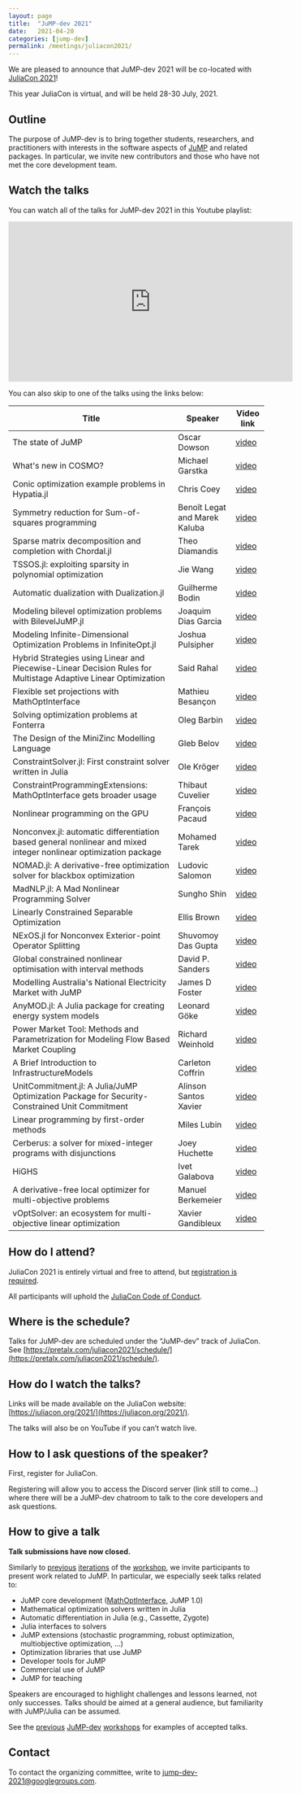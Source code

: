 ```yaml
---
layout: page
title:  "JuMP-dev 2021"
date:   2021-04-20
categories: [jump-dev]
permalink: /meetings/juliacon2021/
---
```


We are pleased to announce that JuMP-dev 2021 will be co-located with
[JuliaCon 2021](https://juliacon.org/2021/)!

This year JuliaCon is virtual, and will be held 28-30 July, 2021.

## Outline

The purpose of JuMP-dev is to bring together students, researchers, and
practitioners with interests in the software aspects of
[JuMP](https://github.com/jump-dev/JuMP.jl) and related packages. In particular,
we invite new contributors and those who have not met the core development team.

## Watch the talks

You can watch all of the talks for JuMP-dev 2021 in this Youtube playlist:

<iframe width="560" height="315" src="https://www.youtube.com/embed/videoseries?list=PLP8iPy9hna6Rf8_oh9oR2bNeBO-Rw8pzc" title="YouTube video player" frameborder="0" allow="accelerometer; autoplay; clipboard-write; encrypted-media; gyroscope; picture-in-picture" allowfullscreen></iframe>

You can also skip to one of the talks using the links below:

| **Title** | **Speaker** | **Video link** |
| --------- | ----------- | -------------- | 
| The state of JuMP | Oscar Dowson| [video](https://www.youtube.com/watch?v=ODUrSmeWIBQ&list=PLP8iPy9hna6Rf8_oh9oR2bNeBO-Rw8pzc) |
| What's new in COSMO? | Michael Garstka| [video](https://www.youtube.com/watch?v=O50kKay3Ie8&list=PLP8iPy9hna6Rf8_oh9oR2bNeBO-Rw8pzc&index=2) |
| Conic optimization example problems in Hypatia.jl | Chris Coey| [video](https://www.youtube.com/watch?v=bUhRcLpdkIg&list=PLP8iPy9hna6Rf8_oh9oR2bNeBO-Rw8pzc&index=3) |
| Symmetry reduction for Sum-of-squares programming | Benoît Legat and Marek Kaluba| [video](https://www.youtube.com/watch?v=KsBUmhZ1Ejw&list=PLP8iPy9hna6Rf8_oh9oR2bNeBO-Rw8pzc&index=4) |
| Sparse matrix decomposition and completion with Chordal.jl | Theo Diamandis| [video](https://www.youtube.com/watch?v=IQxDcdpW0uk&list=PLP8iPy9hna6Rf8_oh9oR2bNeBO-Rw8pzc&index=5) |
| TSSOS.jl: exploiting sparsity in polynomial optimization | Jie Wang| [video](https://www.youtube.com/watch?v=mB8pawDCpfc&list=PLP8iPy9hna6Rf8_oh9oR2bNeBO-Rw8pzc&index=6) |
| Automatic dualization with Dualization.jl | Guilherme Bodin| [video](https://www.youtube.com/watch?v=z_Ce01KWPVc&list=PLP8iPy9hna6Rf8_oh9oR2bNeBO-Rw8pzc&index=7) |
| Modeling bilevel optimization problems with BilevelJuMP.jl | Joaquim Dias Garcia| [video](https://www.youtube.com/watch?v=Xb3c4ZpUCe0&list=PLP8iPy9hna6Rf8_oh9oR2bNeBO-Rw8pzc&index=8) |
| Modeling Infinite-Dimensional Optimization Problems in InfiniteOpt.jl | Joshua Pulsipher| [video](https://www.youtube.com/watch?v=z03Fjvz90os&list=PLP8iPy9hna6Rf8_oh9oR2bNeBO-Rw8pzc&index=9) |
| Hybrid Strategies using Linear and Piecewise-Linear Decision Rules for Multistage Adaptive Linear Optimization | Said Rahal| [video](https://www.youtube.com/watch?v=q3B_4KRkFGw&list=PLP8iPy9hna6Rf8_oh9oR2bNeBO-Rw8pzc&index=10) |
| Flexible set projections with MathOptInterface | Mathieu Besançon| [video](https://www.youtube.com/watch?v=eLw58Wf9_0c&list=PLP8iPy9hna6Rf8_oh9oR2bNeBO-Rw8pzc&index=11) |
| Solving optimization problems at Fonterra | Oleg Barbin| [video](https://www.youtube.com/watch?v=cG8edieOlug&list=PLP8iPy9hna6Rf8_oh9oR2bNeBO-Rw8pzc&index=12) |
| The Design of the MiniZinc Modelling Language | Gleb Belov| [video](https://www.youtube.com/watch?v=tHi0Jd7vgVA&list=PLP8iPy9hna6Rf8_oh9oR2bNeBO-Rw8pzc&index=13) |
| ConstraintSolver.jl: First constraint solver written in Julia | Ole Kröger| [video](https://www.youtube.com/watch?v=FXqQc8bi_vw&list=PLP8iPy9hna6Rf8_oh9oR2bNeBO-Rw8pzc&index=14) |
| ConstraintProgrammingExtensions: MathOptInterface gets broader usage | Thibaut Cuvelier| [video](https://www.youtube.com/watch?v=B0lO6HdlFAw&list=PLP8iPy9hna6Rf8_oh9oR2bNeBO-Rw8pzc&index=15) |
| Nonlinear programming on the GPU | François Pacaud| [video](https://www.youtube.com/watch?v=q57OwxVBZ5M&list=PLP8iPy9hna6Rf8_oh9oR2bNeBO-Rw8pzc&index=16) |
| Nonconvex.jl: automatic differentiation based general nonlinear and mixed integer nonlinear optimization package | Mohamed Tarek| [video](https://www.youtube.com/watch?v=eQ9qpsO5OBM&list=PLP8iPy9hna6Rf8_oh9oR2bNeBO-Rw8pzc&index=17) |
| NOMAD.jl: A derivative-free optimization solver for blackbox optimization | Ludovic Salomon| [video](https://www.youtube.com/watch?v=yvmxN4rUAlU&list=PLP8iPy9hna6Rf8_oh9oR2bNeBO-Rw8pzc&index=18) |
| MadNLP.jl: A Mad Nonlinear Programming Solver | Sungho Shin| [video](https://www.youtube.com/watch?v=c7lx_hu4AgE&list=PLP8iPy9hna6Rf8_oh9oR2bNeBO-Rw8pzc&index=19) |
| Linearly Constrained Separable Optimization | Ellis Brown| [video](https://www.youtube.com/watch?v=9iXWtqm60sQ&list=PLP8iPy9hna6Rf8_oh9oR2bNeBO-Rw8pzc&index=20) |
| NExOS.jl for Nonconvex Exterior-point Operator Splitting | Shuvomoy Das Gupta| [video](https://www.youtube.com/watch?v=SWQnAQmeVUg&list=PLP8iPy9hna6Rf8_oh9oR2bNeBO-Rw8pzc&index=21) |
| Global constrained nonlinear optimisation with interval methods | David P. Sanders| [video](https://www.youtube.com/watch?v=dWPkgj7oMbI&list=PLP8iPy9hna6Rf8_oh9oR2bNeBO-Rw8pzc&index=22) |
| Modelling Australia's National Electricity Market with JuMP | James D Foster| [video](https://www.youtube.com/watch?v=gbSVH8Q0xq4&list=PLP8iPy9hna6Rf8_oh9oR2bNeBO-Rw8pzc&index=23) |
| AnyMOD.jl: A Julia package for creating energy system models | Leonard Göke| [video](https://www.youtube.com/watch?v=QE_tNDER0F4&list=PLP8iPy9hna6Rf8_oh9oR2bNeBO-Rw8pzc&index=24) |
| Power Market Tool: Methods and Parametrization for Modeling Flow Based Market Coupling | Richard Weinhold| [video](https://www.youtube.com/watch?v=n0wmYTm6Y64&list=PLP8iPy9hna6Rf8_oh9oR2bNeBO-Rw8pzc&index=25) |
| A Brief Introduction to InfrastructureModels | Carleton Coffrin| [video](https://www.youtube.com/watch?v=POOt1FCA8LI&list=PLP8iPy9hna6Rf8_oh9oR2bNeBO-Rw8pzc&index=26) |
| UnitCommitment.jl: A Julia/JuMP Optimization Package for Security-Constrained Unit Commitment | Alinson Santos Xavier| [video](https://www.youtube.com/watch?v=rYUZK9kYeIY&list=PLP8iPy9hna6Rf8_oh9oR2bNeBO-Rw8pzc&index=27) |
| Linear programming by first-order methods | Miles Lubin| [video](https://www.youtube.com/watch?v=pnlhedYdMOo&list=PLP8iPy9hna6Rf8_oh9oR2bNeBO-Rw8pzc&index=28) |
| Cerberus: a solver for mixed-integer programs with disjunctions | Joey Huchette| [video](https://www.youtube.com/watch?v=yqSw2WqrHLw&list=PLP8iPy9hna6Rf8_oh9oR2bNeBO-Rw8pzc&index=29) |
| HiGHS | Ivet Galabova| [video](https://www.youtube.com/watch?v=NQwratULnBQ&list=PLP8iPy9hna6Rf8_oh9oR2bNeBO-Rw8pzc&index=30) |
| A derivative-free local optimizer for multi-objective problems | Manuel Berkemeier| [video](https://www.youtube.com/watch?v=Gvh8hpI43Qw&list=PLP8iPy9hna6Rf8_oh9oR2bNeBO-Rw8pzc&index=31) |
| vOptSolver: an ecosystem for multi-objective linear optimization | Xavier Gandibleux| [video](https://www.youtube.com/watch?v=TNvLT_3KxB4&list=PLP8iPy9hna6Rf8_oh9oR2bNeBO-Rw8pzc&index=32) |

## How do I attend?

JuliaCon 2021 is entirely virtual and free to attend, but
[registration is required](https://juliacon.org/2021/tickets/).

All participants will uphold the [JuliaCon Code of Conduct](https://juliacon.org/2021/coc/).

## Where is the schedule?

Talks for JuMP-dev are scheduled under the “JuMP-dev” track of JuliaCon.
See [https://pretalx.com/juliacon2021/schedule/](https://pretalx.com/juliacon2021/schedule/).

## How do I watch the talks?

Links will be made available on the JuliaCon website:
[https://juliacon.org/2021/](https://juliacon.org/2021/).

The talks will also be on YouTube if you can’t watch live.

## How to I ask questions of the speaker?

First, register for JuliaCon.

Registering will allow you to access the Discord server (link still to come...)
where there will be a JuMP-dev chatroom to talk to the core developers
and ask questions.

## How to give a talk

**Talk submissions have now closed.**

Similarly to [previous](/meetings/mit2017) [iterations](/meetings/bordeaux2018)
of the [workshop](/meetings/santiago2019), we invite participants to present
work related to JuMP. In particular, we especially seek talks related to:

- JuMP core development ([MathOptInterface](https://github.com/JuliaOpt/MathOptInterface.jl), JuMP 1.0)
- Mathematical optimization solvers written in Julia
- Automatic differentiation in Julia (e.g., Cassette, Zygote)
- Julia interfaces to solvers
- JuMP extensions (stochastic programming, robust optimization, multiobjective optimization, ...)
- Optimization libraries that use JuMP
- Developer tools for JuMP
- Commercial use of JuMP
- JuMP for teaching

Speakers are encouraged to highlight challenges and lessons learned, not only
successes. Talks should be aimed at a general audience, but familiarity with
JuMP/Julia can be assumed.

See the [previous](/meetings/mit2017/) [JuMP-dev](/meetings/bordeaux2018/)
[workshops](/meetings/santiago2019) for examples of accepted talks.

## Contact

To contact the organizing committee, write to [jump-dev-2021@googlegroups.com](mailto:jump-dev-2021@googlegroups.com).
